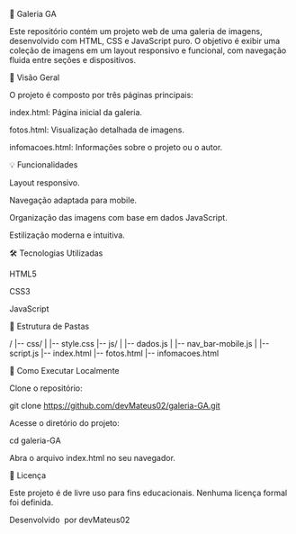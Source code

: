 🌟 Galeria GA

Este repositório contém um projeto web de uma galeria de imagens, desenvolvido com HTML, CSS e JavaScript puro. O objetivo é exibir uma coleção de imagens em um layout responsivo e funcional, com navegação fluida entre seções e dispositivos.

🔄 Visão Geral

O projeto é composto por três páginas principais:

index.html: Página inicial da galeria.

fotos.html: Visualização detalhada de imagens.

infomacoes.html: Informações sobre o projeto ou o autor.

💡 Funcionalidades

Layout responsivo.

Navegação adaptada para mobile.

Organização das imagens com base em dados JavaScript.

Estilização moderna e intuitiva.

🛠️ Tecnologias Utilizadas

HTML5

CSS3

JavaScript

📁 Estrutura de Pastas

/
|-- css/
|   |-- style.css
|-- js/
|   |-- dados.js
|   |-- nav_bar-mobile.js
|   |-- script.js
|-- index.html
|-- fotos.html
|-- infomacoes.html

🚀 Como Executar Localmente

Clone o repositório:

git clone https://github.com/devMateus02/galeria-GA.git

Acesse o diretório do projeto:

cd galeria-GA

Abra o arquivo index.html no seu navegador.

📄 Licença

Este projeto é de livre uso para fins educacionais. Nenhuma licença formal foi definida.

Desenvolvido  por devMateus02

